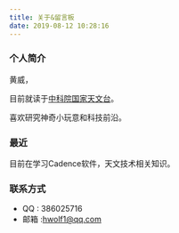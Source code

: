 ```yaml
---
title: 关于&留言板
date: 2019-08-12 10:28:16
---
```


### 个人简介

黄威，

目前就读于[中科院国家天文台](http://www.bao.ac.cn/)。

喜欢研究神奇小玩意和科技前沿。

### 最近

目前在学习Cadence软件，天文技术相关知识。

### 联系方式

- QQ : 386025716
- 邮箱 :hwolf1@qq.com

